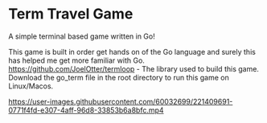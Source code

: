 # Term Travel Game
A simple terminal based game written in Go!

This game is built in order get hands on of the Go language and surely this has helped me get more familiar with Go.
https://github.com/JoelOtter/termloop - The library used to build this game.
Download the go_term file in the root directory to run this game on Linux/Macos.



https://user-images.githubusercontent.com/60032699/221409691-0771f4fd-e307-4aff-96d8-33853b6a8bfc.mp4

